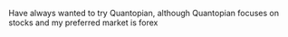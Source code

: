 Have always wanted to try Quantopian, although Quantopian focuses on stocks and my preferred market is forex
